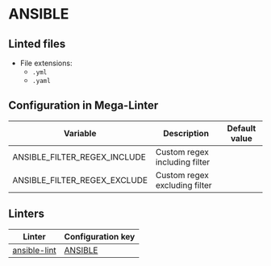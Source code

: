 <!-- markdownlint-disable MD003 MD020 MD033 MD041 -->
<!-- Generated by .automation/build.py, please do not update manually -->
<!-- Instead, update descriptor file at https://github.com/nvuillam/mega-linter/tree/master/megalinter/descriptors/ansible.yml -->
# ANSIBLE

## Linted files

- File extensions:
  - `.yml`
  - `.yaml`

## Configuration in Mega-Linter

| Variable | Description | Default value |
| ----------------- | -------------- | -------------- |
| ANSIBLE_FILTER_REGEX_INCLUDE | Custom regex including filter |  |
| ANSIBLE_FILTER_REGEX_EXCLUDE | Custom regex excluding filter |  |

## Linters

| Linter | Configuration key |
| ------ | ----------------- |
| [ansible-lint](ansible_ansible_lint.md) | [ANSIBLE](ansible_ansible_lint.md) |
